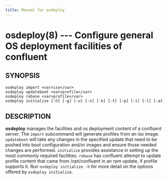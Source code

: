 ```yaml
---
title: Manual for osdeploy
---
```


osdeploy(8) --- Configure general OS deployment facilities of confluent
==========================================================================

## SYNOPSIS

`osdeploy import <var>iso</var>`  
`osdeploy updateboot <var>profile</var>`  
`osdeploy rebase <var>profile</var>`  
`osdeploy initialize [-h] [-g] [-u] [-s] [-k] [-t] [-p] [-i] [-l] [-a]`  

## DESCRIPTION

**osdeploy** manages the facilities and os deployment content of a confluent server. The
`import` subcommand will generate profiles from an iso image. `updateboot` will take any
changes in the specified update that need to be pushed into boot configuration and/or images
and ensure those needed changes are performed. `initialize` provides assistance in setting
up the most commonly required facilities. `rebase` has confluent attempt to update profile
content that came from /opt/confluent in an rpm update, if profile supports it. 
Run `osdeploy initialize -h` for more detail on the options offered by `osdeploy initialize`.

[SYNOPSIS]: #SYNOPSIS "SYNOPSIS"
[DESCRIPTION]: #DESCRIPTION "DESCRIPTION"


[collate(1)]: collate.html
[collective(1)]: collective.html
[confetty(8)]: confetty.html
[confluent2hosts(8)]: confluent2hosts.html
[confluentdbutil(8)]: confluentdbutil.html
[confluent(8)]: confluent.html
[l2traceroute(8)]: l2traceroute.html
[nodeapply(8)]: nodeapply.html
[nodeattribexpressions(5)]: nodeattribexpressions.html
[nodeattrib(8)]: nodeattrib.html
[nodebmcpassword(8)]: nodebmcpassword.html
[nodebmcreset(8)]: nodebmcreset.html
[nodeboot(8)]: nodeboot.html
[nodeconfig(8)]: nodeconfig.html
[nodeconsole(8)]: nodeconsole.html
[nodedefine(8)]: nodedefine.html
[nodedeploy(8)]: nodedeploy.html
[nodediscover(8)]: nodediscover.html
[nodeeventlog(8)]: nodeeventlog.html
[nodefirmware(8)]: nodefirmware.html
[nodegroupattrib(8)]: nodegroupattrib.html
[nodegroupdefine(8)]: nodegroupdefine.html
[nodegrouplist(8)]: nodegrouplist.html
[nodegroupremove(8)]: nodegroupremove.html
[nodehealth(8)]: nodehealth.html
[nodeidentify(8)]: nodeidentify.html
[nodeinventory(8)]: nodeinventory.html
[nodelicense(8)]: nodelicense.html
[nodelist(8)]: nodelist.html
[nodemedia(8)]: nodemedia.html
[nodeping(8)]: nodeping.html
[nodepower(8)]: nodepower.html
[noderange(5)]: noderange.html
[noderemove(8)]: noderemove.html
[nodereseat(8)]: nodereseat.html
[nodersync(8)]: nodersync.html
[noderun(8)]: noderun.html
[nodesensors(8)]: nodesensors.html
[nodesetboot(8)]: nodesetboot.html
[nodeshell(8)]: nodeshell.html
[nodestorage(8)]: nodestorage.html
[nodesupport(8)]: nodesupport.html
[osdeploy(8)]: osdeploy.html
[stats(8)]: stats.html
